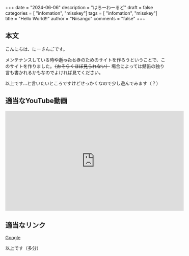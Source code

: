 +++
date = "2024-06-06"
description = "はろーわーるど"
draft = false
categories = [
    "infomation",
    "misskey"]
tags = [
    "infomation",
    "misskey"]
title = "Hello World!!"
author = "Niisango"
comments = "false"
+++

## 本文

こんにちは、にーさんごです。

メンテナンスしている時~~や逝ったとき~~のためのサイトを作ろうということで、このサイトを作りました。~~（おそらくほぼ見られない）~~
場合によっては鯖缶の独り言も書かれるかもなのでよければ見てください。

以上です...と言いたいところですけどせっかくなので少し遊んでみます（？）

## 適当なYouTube動画
<iframe width="560" height="315" src="https://www.youtube.com/embed/tDrvgfDiEE4?si=YPydFHGQzCeih4Y5" title="YouTube video player" frameborder="0" allow="accelerometer; autoplay; clipboard-write; encrypted-media; gyroscope; picture-in-picture; web-share" referrerpolicy="strict-origin-when-cross-origin" allowfullscreen></iframe>

## 適当なリンク
<a href=https://google.com>Google</a>

以上です（多分）